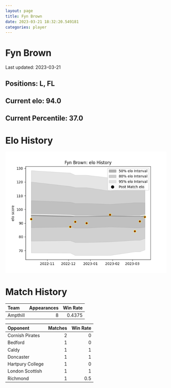 ```yaml
---  
layout: page  
title: Fyn Brown  
date: 2023-03-21 18:32:20.549181  
categories: player  
---
```

# Fyn Brown


Last updated: 2023-03-21
## Positions: L, FL

## Current elo: 94.0

## Current Percentile: 37.0

# Elo History


![elo history](history_FynBrown.png)
# Match History


| Team     |   Appearances |   Win Rate |
|:---------|--------------:|-----------:|
| Ampthill |             8 |     0.4375 |

| Opponent         |   Matches |   Win Rate |
|:-----------------|----------:|-----------:|
| Cornish Pirates  |         2 |        0   |
| Bedford          |         1 |        0   |
| Caldy            |         1 |        1   |
| Doncaster        |         1 |        1   |
| Hartpury College |         1 |        0   |
| London Scottish  |         1 |        1   |
| Richmond         |         1 |        0.5 |
